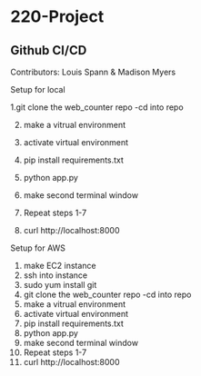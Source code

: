 # 220-Project
## Github CI/CD
Contributors: Louis Spann & Madison Myers

Setup for local 

1.git clone the web_counter repo
	-cd into repo
 
2. make a vitrual environment
   
4. activate virtual environment
   
6. pip install requirements.txt
   
8. python app.py
   
10. make second terminal window
    
12. Repeat steps 1-7
    
14. curl http://localhost:8000

Setup for AWS
1. make EC2 instance
2. ssh into instance
3. sudo yum install git  
4. git clone the web_counter repo
	-cd into repo
5. make a vitrual environment
6. activate virtual environment
7. pip install requirements.txt
8. python app.py
9. make second terminal window
10. Repeat steps 1-7
11. curl http://localhost:8000
